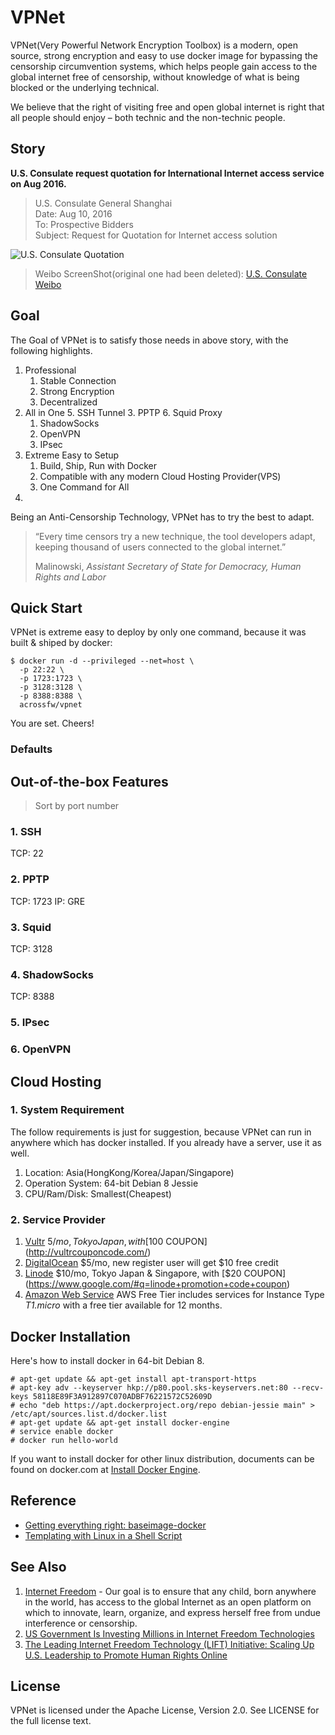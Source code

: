 # VPNet

VPNet(Very Powerful Network Encryption Toolbox) is a modern, open source, strong encryption and easy to use docker image for bypassing the censorship circumvention systems, which helps people gain access to the global internet free of censorship, without knowledge of what is being blocked or the underlying technical.

We believe that the right of visiting free and open global internet is right that all people should enjoy – both technic and the non-technic people.

## Story

**U.S. Consulate request quotation for International Internet access service on Aug 2016.**

> U.S. Consulate General Shanghai  
> Date: Aug 10, 2016  
> To: Prospective Bidders  
> Subject: Request for Quotation for Internet access solution  

![U.S. Consulate Quotation](https://raw.githubusercontent.com/AcrossFW/vpnet/master/image/internet-access-solution-quotation-from-us-consulate-shanghai.jpg)

> Weibo ScreenShot(original one had been deleted): [U.S. Consulate Weibo](https://raw.githubusercontent.com/AcrossFW/vpnet/master/image/vpn-against-gfw-us-consulate-weibo.jpg)

## Goal

The Goal of VPNet is to satisfy those needs in above story, with the following highlights.

1. Professional  
    1. Stable Connection
    2. Strong Encryption
    3. Decentralized
3. All in One
    5. SSH Tunnel
    3. PPTP
    6. Squid Proxy
    1. ShadowSocks
    2. OpenVPN
    4. IPsec
2. Extreme Easy to Setup
    1. Build, Ship, Run with Docker
    2. Compatible with any modern Cloud Hosting Provider(VPS)
    3. One Command for All
5. 

Being an Anti-Censorship Technology, VPNet has to try the best to adapt.

> “Every time censors try a new technique, the tool developers adapt, keeping thousand of users connected to the global internet.”  
>  
>   Malinowski, _Assistant Secretary of State for Democracy, Human Rights and Labor_  

## Quick Start

VPNet is extreme easy to deploy by only one command, because it was built & shiped by docker:

```shell
$ docker run -d --privileged --net=host \
  -p 22:22 \
  -p 1723:1723 \
  -p 3128:3128 \
  -p 8388:8388 \
  acrossfw/vpnet
```

You are set. Cheers!

### Defaults



## Out-of-the-box Features

> Sort by port number

### 1. SSH

TCP: 22

### 2. PPTP

TCP: 1723
IP: GRE

### 3. Squid

TCP: 3128

### 4. ShadowSocks

TCP: 8388

### 5. IPsec


### 6. OpenVPN


## Cloud Hosting

### 1. System Requirement

The follow requirements is just for suggestion, because VPNet can run in anywhere which has docker installed. If you already have a server, use it as well.

1. Location: Asia(HongKong/Korea/Japan/Singapore)
1. Operation System: 64-bit Debian 8 Jessie
1. CPU/Ram/Disk: Smallest(Cheapest)

### 2. Service Provider

1. [Vultr](http://www.vultr.com/?ref=6981349) $5/mo, Tokyo Japan, with [$100 COUPON](http://vultrcouponcode.com/)
1. [DigitalOcean](https://m.do.co/c/9304d9484557) $5/mo, new register user will get $10 free credit
1. [Linode](https://www.linode.com/?r=564ab299ba1b198e0eb12fe0a50d559accaa2300) $10/mo, Tokyo Japan & Singapore, with [$20 COUPON](https://www.google.com/#q=linode+promotion+code+coupon)
1. [Amazon Web Service](https://aws.amazon.com/free/) AWS Free Tier includes services for Instance Type _T1.micro_ with a free tier available for 12 months.

## Docker Installation

Here's how to install docker in 64-bit Debian 8.

```shell
# apt-get update && apt-get install apt-transport-https
# apt-key adv --keyserver hkp://p80.pool.sks-keyservers.net:80 --recv-keys 58118E89F3A912897C070ADBF76221572C52609D
# echo "deb https://apt.dockerproject.org/repo debian-jessie main" > /etc/apt/sources.list.d/docker.list
# apt-get update && apt-get install docker-engine
# service enable docker
# docker run hello-world
```

If you want to install docker for other linux distribution, documents can be found on docker.com at [Install Docker Engine](https://docs.docker.com/engine/installation/#installation).

## Reference

* [Getting everything right: baseimage-docker](phusion.github.io/baseimage-docker/)
* [Templating with Linux in a Shell Script](http://serverfault.com/a/699377/276381)

## See Also

1. [Internet Freedom](www.state.gov/e/eb/cip/netfreedom/index.htm) - Our goal is to ensure that any child, born anywhere in the world, has access to the global Internet as an open platform on which to innovate, learn, organize, and express herself free from undue interference or censorship.
1. [US Government Is Investing Millions in Internet Freedom Technologies](motherboard.vice.com/read/why-the-us-government-is-investing-millions-in-internet-freedom-technologies)
1. [The Leading Internet Freedom Technology (LIFT) Initiative: Scaling Up U.S. Leadership to Promote Human Rights Online](https://blogs.state.gov/stories/2015/10/12/leading-internet-freedom-technology-lift-initiative-scaling-us-leadership-promote)

## License

VPNet is licensed under the Apache License, Version 2.0. See LICENSE for the full license text.
